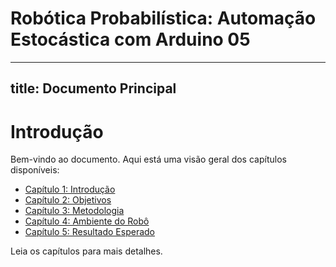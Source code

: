 # Robótica Probabilística: Automação Estocástica com Arduino 05

---
title: Documento Principal
---

# Introdução

Bem-vindo ao documento. Aqui está uma visão geral dos capítulos disponíveis:

- [Capítulo 1: Introdução](Introducao.md)
- [Capítulo 2: Objetivos](Objetivos.md)
- [Capítulo 3: Metodologia](Metodologia.md)
- [Capítulo 4: Ambiente do Robô](Ambiente.md)
- [Capítulo 5: Resultado Esperado](Resultado.md)

Leia os capítulos para mais detalhes.

<script type="text/javascript" async
        src="https://cdn.jsdelivr.net/npm/mathjax@3.2.0/es5/tex-mml-chtml.js">
</script>

